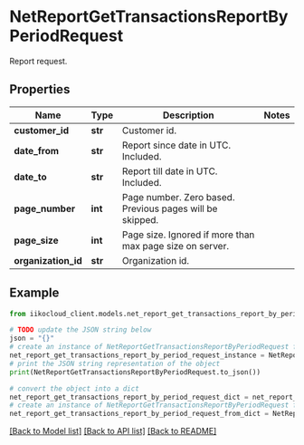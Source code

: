 # NetReportGetTransactionsReportByPeriodRequest

Report request.

## Properties

Name | Type | Description | Notes
------------ | ------------- | ------------- | -------------
**customer_id** | **str** | Customer id. | 
**date_from** | **str** | Report since date in UTC. Included. | 
**date_to** | **str** | Report till date in UTC. Included. | 
**page_number** | **int** | Page number. Zero based. Previous pages will be skipped. | 
**page_size** | **int** | Page size. Ignored if more than max page size on server. | 
**organization_id** | **str** | Organization id. | 

## Example

```python
from iikocloud_client.models.net_report_get_transactions_report_by_period_request import NetReportGetTransactionsReportByPeriodRequest

# TODO update the JSON string below
json = "{}"
# create an instance of NetReportGetTransactionsReportByPeriodRequest from a JSON string
net_report_get_transactions_report_by_period_request_instance = NetReportGetTransactionsReportByPeriodRequest.from_json(json)
# print the JSON string representation of the object
print(NetReportGetTransactionsReportByPeriodRequest.to_json())

# convert the object into a dict
net_report_get_transactions_report_by_period_request_dict = net_report_get_transactions_report_by_period_request_instance.to_dict()
# create an instance of NetReportGetTransactionsReportByPeriodRequest from a dict
net_report_get_transactions_report_by_period_request_from_dict = NetReportGetTransactionsReportByPeriodRequest.from_dict(net_report_get_transactions_report_by_period_request_dict)
```
[[Back to Model list]](../README.md#documentation-for-models) [[Back to API list]](../README.md#documentation-for-api-endpoints) [[Back to README]](../README.md)


